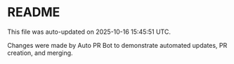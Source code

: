 # README

This file was auto-updated on 2025-10-16 15:45:51 UTC.

Changes were made by Auto PR Bot to demonstrate automated updates, PR creation, and merging.
